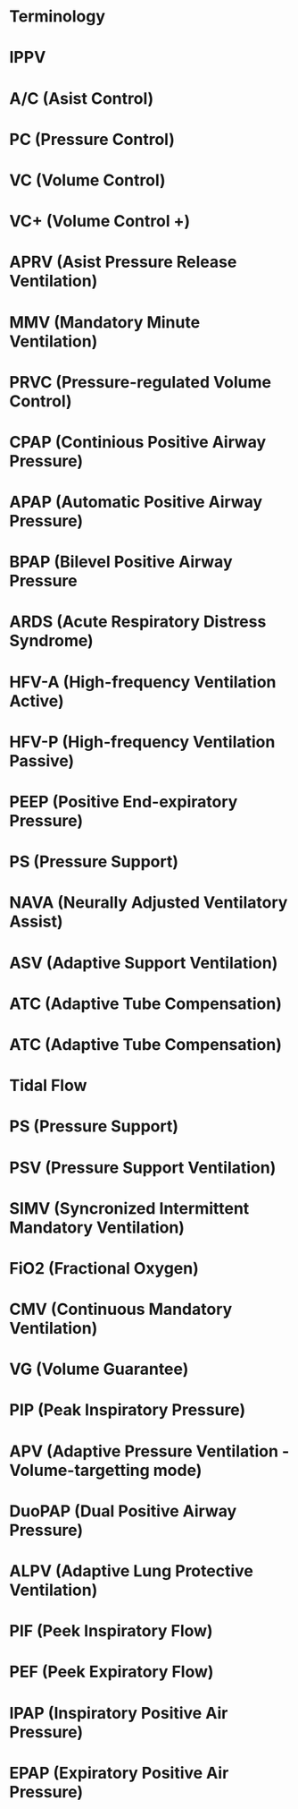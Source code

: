 # Terminology
# IPPV
# A/C (Asist Control)
# PC (Pressure Control)
# VC (Volume Control)
# VC+ (Volume Control +)
# APRV (Asist Pressure Release Ventilation)
# MMV (Mandatory Minute Ventilation)
# PRVC (Pressure-regulated Volume Control)
# CPAP (Continious Positive Airway Pressure)
# APAP (Automatic Positive Airway Pressure)
# BPAP (Bilevel Positive Airway Pressure
# ARDS (Acute Respiratory Distress Syndrome)
# HFV-A (High-frequency Ventilation Active)
# HFV-P (High-frequency Ventilation Passive)
# PEEP (Positive End-expiratory Pressure)
# PS (Pressure Support)
# NAVA (Neurally Adjusted Ventilatory Assist)
# ASV (Adaptive Support Ventilation)
# ATC (Adaptive Tube Compensation)
# ATC (Adaptive Tube Compensation)
# Tidal Flow
# PS (Pressure Support)
# PSV (Pressure Support Ventilation)
# SIMV (Syncronized Intermittent Mandatory Ventilation)
# FiO2 (Fractional Oxygen)
# CMV (Continuous Mandatory Ventilation)
# VG (Volume Guarantee)
# PIP (Peak Inspiratory Pressure)
# APV (Adaptive Pressure Ventilation - Volume-targetting mode)
# DuoPAP (Dual Positive Airway Pressure)
# ALPV (Adaptive Lung Protective Ventilation)
# PIF (Peek Inspiratory Flow)
# PEF (Peek Expiratory Flow)
# IPAP (Inspiratory Positive Air Pressure)
# EPAP (Expiratory Positive Air Pressure)

